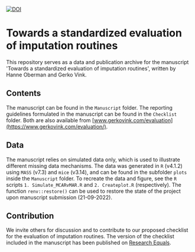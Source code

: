 [![DOI](https://zenodo.org/badge/449704829.svg)](https://zenodo.org/badge/latestdoi/449704829)


# Towards a standardized evaluation of imputation routines

This repository serves as a data and publication archive for the manuscript 'Towards a standardized evaluation of imputation routines', written by Hanne Oberman and Gerko Vink.

## Contents

The manuscript can be found in the `Manuscript` folder. The reporting guidelines formulated in the manuscript can be found in the `Checklist` folder. Both are also available from [www.gerkovink.com/evaluation](https://www.gerkovink.com/evaluation/).

## Data

The manuscript relies on simulated data only, which is used to illustrate different missing data mechanisms. The data was generated in `R` (v4.1.2) using `MASS` (v7.3) and `mice` (v3.14), and can be found in the subfolder `plots` inside the `Manuscript` folder. To recreate the data and figure, see the `R` scripts `1. Simulate_MCARvMAR.R` and `2. Createplot.R` (respectively). The function `renv::restore()` can be used to restore the state of the project upon manuscript submission (21-09-2022).

## Contribution

We invite others for discussion and to contribute to our proposed checklist for the evaluation of imputation routines. The version of the checklist included in the manuscript has been published on [Research Equals](https://doi.org/10.53962/vrd3-8h76).
